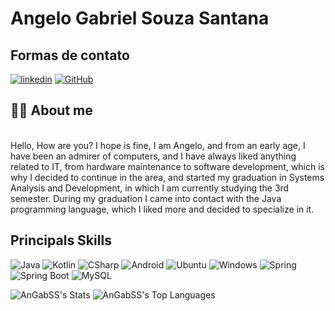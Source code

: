 # Angelo Gabriel Souza Santana

## Formas de contato
[![linkedin](https://img.shields.io/badge/linkedin-0A66C2?style=for-the-badge&logo=linkedin&logoColor=white)](https://www.linkedin.com/in/angelo-gabriel-souza-santana-614118247/)
[![GitHub](https://img.shields.io/badge/GitHub-000?style=for-the-badge&logo=github&logoColor=30A3DC)](https://github.com/AnGabSS)

## 👩‍💻 About me  
<br>
Hello, How are you? I hope is fine, I am Angelo, and from an early age, I have been an admirer of computers, and I have always liked anything related to IT, from hardware maintenance to software development, which is why I decided to continue in the area, and started my graduation in Systems Analysis and Development, in which I am currently studying the 3rd semester. During my graduation I came into contact with the Java programming language, which I liked more and decided to specialize in it.

<br>

## Principals Skills

![Java](https://img.shields.io/badge/java-%23ED8B00.svg?style=for-the-badge&logo=openjdk&logoColor=white)
![Kotlin](https://camo.githubusercontent.com/177b36905bdd347c8af85d1a489a8949a4a0bedfb10e0d7b658e14f678b80e6e/68747470733a2f2f696d672e736869656c64732e696f2f62616467652f4b6f746c696e2d4231323545413f7374796c653d666f722d7468652d6261646765266c6f676f3d6b6f746c696e266c6f676f436f6c6f723d7768697465)
![CSharp](https://img.shields.io/badge/C%23-239120?style=for-the-badge&logo=csharp&logoColor=white)
![Android](https://img.shields.io/badge/Android-3DDC84?style=for-the-badge&logo=android&logoColor=white)
![Ubuntu](https://img.shields.io/badge/Ubuntu-E95420?style=for-the-badge&logo=ubuntu&logoColor=white)
![Windows](https://img.shields.io/badge/Windows-0078D6?style=for-the-badge&logo=windows&logoColor=white)
![Spring](https://img.shields.io/badge/Spring-6DB33F?style=for-the-badge&logo=spring&logoColor=white)
![Spring Boot](https://img.shields.io/badge/Spring_Boot-F2F4F9?style=for-the-badge&logo=spring-boot)
![MySQL](https://img.shields.io/badge/mysql-%2300f.svg?style=for-the-badge&logo=mysql&logoColor=white)



![AnGabSS's Stats](https://github-readme-stats.vercel.app/api?username=AnGabSS&theme=dracula&show_icons=true&hide_border=true&count_private=true)
![AnGabSS's Top Languages](https://github-readme-stats.vercel.app/api/top-langs/?username=AnGabSS&theme=dracula&show_icons=true&hide_border=true&layout=compact)
